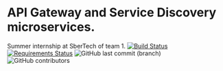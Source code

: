 # API Gateway and Service Discovery microservices.
Summer internship at SberTech of team 1.
[![Build Status](https://travis-ci.org/lenivoe/summer-2020-SBT-team1.svg?branch=master)](https://travis-ci.org/lenivoe/summer-2020-SBT-team1)
[![Requirements Status](https://requires.io/github/lenivoe/summer-2020-SBT-team1/requirements.svg?branch=master)](https://requires.io/github/lenivoe/summer-2020-SBT-team1/requirements/?branch=master)
![GitHub last commit (branch)](https://img.shields.io/github/last-commit/lenivoe/summer-2020-SBT-team1/master)
![GitHub contributors](https://img.shields.io/github/contributors/lenivoe/summer-2020-SBT-team1)

